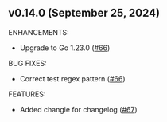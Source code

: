 ## v0.14.0 (September 25, 2024)

ENHANCEMENTS:

* Upgrade to Go 1.23.0 ([#66](https://github.com/hashicorp/terraform-provider-assert/issues/66))

BUG FIXES:

* Correct test regex pattern ([#66](https://github.com/hashicorp/terraform-provider-assert/issues/66))

FEATURES:

* Added changie for changelog ([#67](https://github.com/hashicorp/terraform-provider-assert/issues/67))

